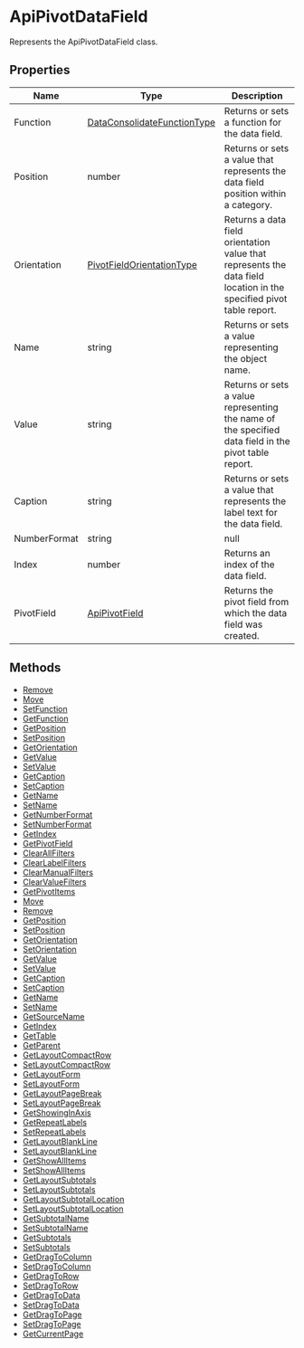 # ApiPivotDataField

Represents the ApiPivotDataField class.

## Properties

| Name | Type | Description |
| ---- | ---- | ----------- |
| Function | [DataConsolidateFunctionType](../Enumeration/DataConsolidateFunctionType.md) | Returns or sets a function for the data field. |
| Position | number | Returns or sets a value that represents the data field position within a category. |
| Orientation | [PivotFieldOrientationType](../Enumeration/PivotFieldOrientationType.md) | Returns a data field orientation value that represents the data field location in the specified pivot table report. |
| Name | string | Returns or sets a value representing the object name. |
| Value | string | Returns or sets a value representing the name of the specified data field in the pivot table report. |
| Caption | string | Returns or sets a value that represents the label text for the data field. |
| NumberFormat | string | null | Returns or sets a value that represents the format code for the object. |
| Index | number | Returns an index of the data field. |
| PivotField | [ApiPivotField](../ApiPivotField/ApiPivotField.md) | Returns the pivot field from which the data field was created. |
## Methods

- [Remove](./Methods/Remove.md)
- [Move](./Methods/Move.md)
- [SetFunction](./Methods/SetFunction.md)
- [GetFunction](./Methods/GetFunction.md)
- [GetPosition](./Methods/GetPosition.md)
- [SetPosition](./Methods/SetPosition.md)
- [GetOrientation](./Methods/GetOrientation.md)
- [GetValue](./Methods/GetValue.md)
- [SetValue](./Methods/SetValue.md)
- [GetCaption](./Methods/GetCaption.md)
- [SetCaption](./Methods/SetCaption.md)
- [GetName](./Methods/GetName.md)
- [SetName](./Methods/SetName.md)
- [GetNumberFormat](./Methods/GetNumberFormat.md)
- [SetNumberFormat](./Methods/SetNumberFormat.md)
- [GetIndex](./Methods/GetIndex.md)
- [GetPivotField](./Methods/GetPivotField.md)
- [ClearAllFilters](./Methods/ClearAllFilters.md)
- [ClearLabelFilters](./Methods/ClearLabelFilters.md)
- [ClearManualFilters](./Methods/ClearManualFilters.md)
- [ClearValueFilters](./Methods/ClearValueFilters.md)
- [GetPivotItems](./Methods/GetPivotItems.md)
- [Move](./Methods/Move.md)
- [Remove](./Methods/Remove.md)
- [GetPosition](./Methods/GetPosition.md)
- [SetPosition](./Methods/SetPosition.md)
- [GetOrientation](./Methods/GetOrientation.md)
- [SetOrientation](./Methods/SetOrientation.md)
- [GetValue](./Methods/GetValue.md)
- [SetValue](./Methods/SetValue.md)
- [GetCaption](./Methods/GetCaption.md)
- [SetCaption](./Methods/SetCaption.md)
- [GetName](./Methods/GetName.md)
- [SetName](./Methods/SetName.md)
- [GetSourceName](./Methods/GetSourceName.md)
- [GetIndex](./Methods/GetIndex.md)
- [GetTable](./Methods/GetTable.md)
- [GetParent](./Methods/GetParent.md)
- [GetLayoutCompactRow](./Methods/GetLayoutCompactRow.md)
- [SetLayoutCompactRow](./Methods/SetLayoutCompactRow.md)
- [GetLayoutForm](./Methods/GetLayoutForm.md)
- [SetLayoutForm](./Methods/SetLayoutForm.md)
- [GetLayoutPageBreak](./Methods/GetLayoutPageBreak.md)
- [SetLayoutPageBreak](./Methods/SetLayoutPageBreak.md)
- [GetShowingInAxis](./Methods/GetShowingInAxis.md)
- [GetRepeatLabels](./Methods/GetRepeatLabels.md)
- [SetRepeatLabels](./Methods/SetRepeatLabels.md)
- [GetLayoutBlankLine](./Methods/GetLayoutBlankLine.md)
- [SetLayoutBlankLine](./Methods/SetLayoutBlankLine.md)
- [GetShowAllItems](./Methods/GetShowAllItems.md)
- [SetShowAllItems](./Methods/SetShowAllItems.md)
- [GetLayoutSubtotals](./Methods/GetLayoutSubtotals.md)
- [SetLayoutSubtotals](./Methods/SetLayoutSubtotals.md)
- [GetLayoutSubtotalLocation](./Methods/GetLayoutSubtotalLocation.md)
- [SetLayoutSubtotalLocation](./Methods/SetLayoutSubtotalLocation.md)
- [GetSubtotalName](./Methods/GetSubtotalName.md)
- [SetSubtotalName](./Methods/SetSubtotalName.md)
- [GetSubtotals](./Methods/GetSubtotals.md)
- [SetSubtotals](./Methods/SetSubtotals.md)
- [GetDragToColumn](./Methods/GetDragToColumn.md)
- [SetDragToColumn](./Methods/SetDragToColumn.md)
- [GetDragToRow](./Methods/GetDragToRow.md)
- [SetDragToRow](./Methods/SetDragToRow.md)
- [GetDragToData](./Methods/GetDragToData.md)
- [SetDragToData](./Methods/SetDragToData.md)
- [GetDragToPage](./Methods/GetDragToPage.md)
- [SetDragToPage](./Methods/SetDragToPage.md)
- [GetCurrentPage](./Methods/GetCurrentPage.md)

